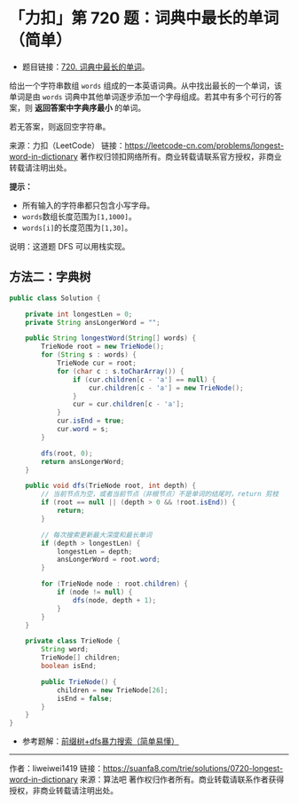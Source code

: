 # 「力扣」第 720 题：词典中最长的单词（简单）

- 题目链接：[720. 词典中最长的单词](https://leetcode.cn/problems/longest-word-in-dictionary/)。


给出一个字符串数组 `words` 组成的一本英语词典。从中找出最长的一个单词，该单词是由 `words` 词典中其他单词逐步添加一个字母组成。若其中有多个可行的答案，则 **返回答案中字典序最小** 的单词。

若无答案，则返回空字符串。

来源：力扣（LeetCode）
链接：https://leetcode-cn.com/problems/longest-word-in-dictionary
著作权归领扣网络所有。商业转载请联系官方授权，非商业转载请注明出处。

**提示：**

- 所有输入的字符串都只包含小写字母。
- `words`数组长度范围为`[1,1000]`。
- `words[i]`的长度范围为`[1,30]`。

说明：这道题 DFS 可以用栈实现。

## 方法二：字典树

```java
public class Solution {

    private int longestLen = 0;
    private String ansLongerWord = "";

    public String longestWord(String[] words) {
        TrieNode root = new TrieNode();
        for (String s : words) {
            TrieNode cur = root;
            for (char c : s.toCharArray()) {
                if (cur.children[c - 'a'] == null) {
                    cur.children[c - 'a'] = new TrieNode();
                }
                cur = cur.children[c - 'a'];
            }
            cur.isEnd = true;
            cur.word = s;
        }

        dfs(root, 0);
        return ansLongerWord;
    }

    public void dfs(TrieNode root, int depth) {
        // 当前节点为空，或者当前节点（非根节点）不是单词的结尾时，return 剪枝
        if (root == null || (depth > 0 && !root.isEnd)) {
            return;
        }

        // 每次搜索更新最大深度和最长单词
        if (depth > longestLen) {
            longestLen = depth;
            ansLongerWord = root.word;
        }

        for (TrieNode node : root.children) {
            if (node != null) {
                dfs(node, depth + 1);
            }
        }
    }

    private class TrieNode {
        String word;
        TrieNode[] children;
        boolean isEnd;

        public TrieNode() {
            children = new TrieNode[26];
            isEnd = false;
        }
    }
}
```


- 参考题解：[前缀树+dfs暴力搜索（简单易懂）](https://leetcode-cn.com/problems/longest-word-in-dictionary/solution/qian-zhui-shu-dfsbao-li-sou-suo-by-boille/)


---

作者：liweiwei1419
链接：https://suanfa8.com/trie/solutions/0720-longest-word-in-dictionary
来源：算法吧
著作权归作者所有。商业转载请联系作者获得授权，非商业转载请注明出处。